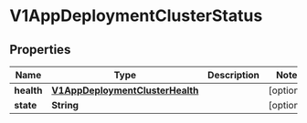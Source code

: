 # V1AppDeploymentClusterStatus

## Properties
Name | Type | Description | Notes
------------ | ------------- | ------------- | -------------
**health** | [**V1AppDeploymentClusterHealth**](V1AppDeploymentClusterHealth.md) |  |  [optional]
**state** | **String** |  |  [optional]
